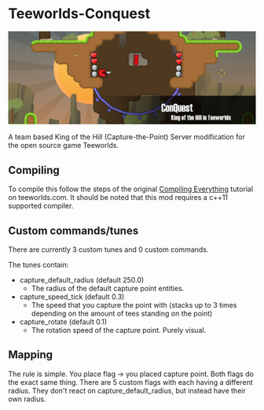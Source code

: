 Teeworlds-Conquest
==============

![ConQuest Thumb](thumb.png)

A team based King of the Hill (Capture-the-Point) Server modification for the open source game Teeworlds.

Compiling
-------

To compile this follow the steps of the original [Compiling Everything](https://www.teeworlds.com/?page=docs&wiki=compiling_everything) tutorial on teeworlds.com. It should be noted that this mod requires a c++11 supported compiler.

Custom commands/tunes
------
There are currently 3 custom tunes and 0 custom commands. 

The tunes contain:
- capture_default_radius (default 250.0)
	- The radius of the default capture point entities.
- capture_speed_tick (default 0.3)
	- The speed that you capture the point with (stacks up to 3 times depending on the amount of tees standing on the point)
- capture_rotate (default 0.1)
	- The rotation speed of the capture point. Purely visual.

Mapping
------
The rule is simple. You place flag -> you placed capture point. Both flags do the exact same thing.
There are 5 custom flags with each having a different radius. They don't react on capture_default_radius, but instead have their own radius. 

